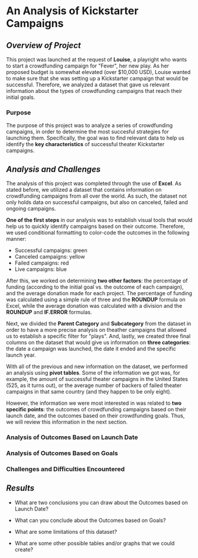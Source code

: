 # **An Analysis of Kickstarter Campaigns**

## *Overview of Project*
This project was launched at the request of **Louise**, a playright who wants to start a crowdfunding campaign for "Fever", her new play. As her proposed budget is somewhat elevated (over $10,000 USD), Louise wanted to make sure that she was setting up a Kickstarter campaign that would be successful. Therefore, we analyzed a dataset that gave us relevant information about the types of crowdfunding campaigns that reach their initial goals. 

### Purpose
The purpose of this project was to analyze a series of crowdfunding campaigns, in order to determine the most succesful strategies for launching them. Specifically, the goal was to find relevant data to help us identify the **key characteristics** of successful theater Kickstarter campaigns.

## *Analysis and Challenges*
The analysis of this project was completed through the use of **Excel**. As stated before, we utilized a dataset that contains information on crowdfunding campaigns from all over the world. As such, the dataset not only holds data on successful campaigns, but also on canceled, failed and ongoing campaigns. 

**One of the first steps** in our analysis was to establish visual tools that would help us to quickly identify campaigns based on their outcome. Therefore, we used conditional formatting to color-code the outcomes in the following manner:
* Successful campaigns: green
* Canceled campaigns: yellow
* Failed campaigns: red
* Live campaigns: blue

After this, we worked on determining **two other factors**: the percentage of funding (according to the initial goal vs. the outcome of each campaign), and the average donation made for each project. The percentage of funding was calculated using a simple rule of three and the **ROUNDUP** formula on Excel, while the average donation was calculated with a division and the **ROUNDUP** and **IF.ERROR** formulas. 

Next, we divided the **Parent Category** and **Subcategory** from the dataset in order to have a more precise analysis on theather campaigns that allowed us to establish a specific filter for "plays". And, lastly, we created three final columns on the dataset that would give us information on **three categories**: the date a campaign was launched, the date it ended and the specific launch year. 

With all of the previous and new information on the dataset, we performed an analysis using **pivot tables**. Some of the information we got was, for example, the amount of successful theater campaigns in the United States (525, as it turns out), or the average number of backers of failed theater campaigns in that same country (and they happen to be only eight). 

However, the information we were most interested in was related to **two specific points**: the outcomes of crowdfunding campaigns based on their launch date, and the outcomes based on their crowdfunding goals. Thus, we will review this information in the next section. 

### Analysis of Outcomes Based on Launch Date


### Analysis of Outcomes Based on Goals

### Challenges and Difficulties Encountered

## *Results*

- What are two conclusions you can draw about the Outcomes based on Launch Date?

- What can you conclude about the Outcomes based on Goals?

- What are some limitations of this dataset?

- What are some other possible tables and/or graphs that we could create?
